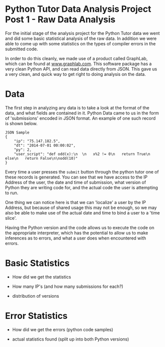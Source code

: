 Python Tutor Data Analysis Project
Post 1 - Raw Data Analysis
=============

For the initial stage of the analysis project for the Python Tutor data we went and did some basic
statistical analysis of the raw data. In addition we were able to come up with some statistics
on the types of compiler errors in the submitted code.

In order to do this cleanly, we made use of a product called GraphLab, which can be found at www.graphlab.com. This
software package has a very clean Python API, and can read data directly from JSON. This gave us a very clean, and quick
way to get right to doing analysis on the data.

Data
=============

The first step in analyzing any data is to take a look at the format of the data, and what fields are contained in it.
Python Data came to us in the form of 'submissions' encoded in JSON format. An example of one such record is shown below.

```
JSON Sample
{
	"ip": "75.147.182.5", 
	"dt": "2014-07-01 00:00:02", 
	"py": 2, 
	"user_script": "def odd(x):\n  \n   x%2 != 0\n   return True\n   else\n   return False\n\nodd(10)"
}
```

Every time a user presses the `submit` button through the python tutor one of these records is generated. You can
see that we have access to the IP Address of the user, the date and time of submission, what version of Python they
are writing code for, and the actual code the user is attempting to run.

One thing we can notice here is that we can 'localize' a user by the IP Address, but because of shared usage this may
not be enough, so we may also be able to make use of the actual date and time to bind a user to a 'time slice'. 

Having the Python version and the code allows us to execute the code on the appropriate interpreter, which has the potential to allow us to make inferences as to errors, and what a user does when encountered with errors.

Basic Statistics
=============

- How did we get the statistics

- How many IP's (and how many submissions for each?)
- distribution of versions

Error Statistics
=============

- How did we get the errors (python code samples)

- actual statistics found (split up into both Python versions)
